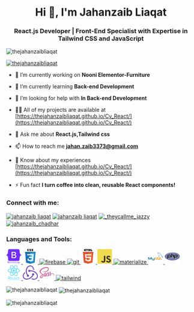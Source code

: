<h1 align="center">Hi 👋, I'm Jahanzaib Liaqat</h1>
<h3 align="center">React.js Developer | Front-End Specialist with Expertise in Tailwind CSS and JavaScript</h3>

<p align="left"> <img src="https://komarev.com/ghpvc/?username=thejahanzaibliaqat&label=Profile%20views&color=0e75b6&style=flat" alt="thejahanzaibliaqat" /> </p>

<p align="left"> <a href="https://github.com/ryo-ma/github-profile-trophy"><img src="https://github-profile-trophy.vercel.app/?username=thejahanzaibliaqat" alt="thejahanzaibliaqat" /></a> </p>

- 🔭 I’m currently working on **Nooni Elementor-Furniture**

- 🌱 I’m currently learning **Back-end Development**

- 🤝 I’m looking for help with **In Back-end Development**

- 👨‍💻 All of my projects are available at [https://thejahanzaibliaqat.github.io/Cv_React/](https://thejahanzaibliaqat.github.io/Cv_React/)

- 💬 Ask me about **React.js,Tailwind css**

- 📫 How to reach me **jahan.zaib3373@gmail.com**

- 📄 Know about my experiences [https://thejahanzaibliaqat.github.io/Cv_React/](https://thejahanzaibliaqat.github.io/Cv_React/)

- ⚡ Fun fact **I turn coffee into clean, reusable React components!**

<h3 align="left">Connect with me:</h3>
<p align="left">
<a href="https://linkedin.com/in/jahanzaib liaqat" target="blank"><img align="center" src="https://raw.githubusercontent.com/rahuldkjain/github-profile-readme-generator/master/src/images/icons/Social/linked-in-alt.svg" alt="jahanzaib liaqat" height="30" width="40" /></a>
<a href="https://fb.com/jahanzaib liaqat" target="blank"><img align="center" src="https://raw.githubusercontent.com/rahuldkjain/github-profile-readme-generator/master/src/images/icons/Social/facebook.svg" alt="jahanzaib liaqat" height="30" width="40" /></a>
<a href="https://instagram.com/_theycallme_jazzy" target="blank"><img align="center" src="https://raw.githubusercontent.com/rahuldkjain/github-profile-readme-generator/master/src/images/icons/Social/instagram.svg" alt="_theycallme_jazzy" height="30" width="40" /></a>
<a href="https://www.leetcode.com/jahanzaib_chadhar" target="blank"><img align="center" src="https://raw.githubusercontent.com/rahuldkjain/github-profile-readme-generator/master/src/images/icons/Social/leet-code.svg" alt="jahanzaib_chadhar" height="30" width="40" /></a>
</p>

<h3 align="left">Languages and Tools:</h3>
<p align="left"> <a href="https://getbootstrap.com" target="_blank" rel="noreferrer"> <img src="https://raw.githubusercontent.com/devicons/devicon/master/icons/bootstrap/bootstrap-plain-wordmark.svg" alt="bootstrap" width="40" height="40"/> </a> <a href="https://www.w3schools.com/css/" target="_blank" rel="noreferrer"> <img src="https://raw.githubusercontent.com/devicons/devicon/master/icons/css3/css3-original-wordmark.svg" alt="css3" width="40" height="40"/> </a> <a href="https://firebase.google.com/" target="_blank" rel="noreferrer"> <img src="https://www.vectorlogo.zone/logos/firebase/firebase-icon.svg" alt="firebase" width="40" height="40"/> </a> <a href="https://git-scm.com/" target="_blank" rel="noreferrer"> <img src="https://www.vectorlogo.zone/logos/git-scm/git-scm-icon.svg" alt="git" width="40" height="40"/> </a> <a href="https://www.w3.org/html/" target="_blank" rel="noreferrer"> <img src="https://raw.githubusercontent.com/devicons/devicon/master/icons/html5/html5-original-wordmark.svg" alt="html5" width="40" height="40"/> </a> <a href="https://developer.mozilla.org/en-US/docs/Web/JavaScript" target="_blank" rel="noreferrer"> <img src="https://raw.githubusercontent.com/devicons/devicon/master/icons/javascript/javascript-original.svg" alt="javascript" width="40" height="40"/> </a> <a href="https://materializecss.com/" target="_blank" rel="noreferrer"> <img src="https://raw.githubusercontent.com/prplx/svg-logos/5585531d45d294869c4eaab4d7cf2e9c167710a9/svg/materialize.svg" alt="materialize" width="40" height="40"/> </a> <a href="https://www.mysql.com/" target="_blank" rel="noreferrer"> <img src="https://raw.githubusercontent.com/devicons/devicon/master/icons/mysql/mysql-original-wordmark.svg" alt="mysql" width="40" height="40"/> </a> <a href="https://www.php.net" target="_blank" rel="noreferrer"> <img src="https://raw.githubusercontent.com/devicons/devicon/master/icons/php/php-original.svg" alt="php" width="40" height="40"/> </a> <a href="https://reactjs.org/" target="_blank" rel="noreferrer"> <img src="https://raw.githubusercontent.com/devicons/devicon/master/icons/react/react-original-wordmark.svg" alt="react" width="40" height="40"/> </a> <a href="https://redux.js.org" target="_blank" rel="noreferrer"> <img src="https://raw.githubusercontent.com/devicons/devicon/master/icons/redux/redux-original.svg" alt="redux" width="40" height="40"/> </a> <a href="https://sass-lang.com" target="_blank" rel="noreferrer"> <img src="https://raw.githubusercontent.com/devicons/devicon/master/icons/sass/sass-original.svg" alt="sass" width="40" height="40"/> </a> <a href="https://tailwindcss.com/" target="_blank" rel="noreferrer"> <img src="https://www.vectorlogo.zone/logos/tailwindcss/tailwindcss-icon.svg" alt="tailwind" width="40" height="40"/> </a> </p>

<p><img align="left" src="https://github-readme-stats.vercel.app/api/top-langs?username=thejahanzaibliaqat&show_icons=true&locale=en&layout=compact" alt="thejahanzaibliaqat" /></p>

<p>&nbsp;<img align="center" src="https://github-readme-stats.vercel.app/api?username=thejahanzaibliaqat&show_icons=true&locale=en" alt="thejahanzaibliaqat" /></p>

<p><img align="center" src="https://github-readme-streak-stats.herokuapp.com/?user=thejahanzaibliaqat&" alt="thejahanzaibliaqat" /></p>
